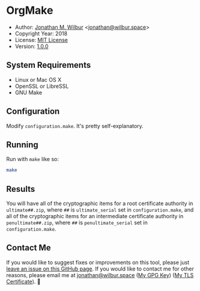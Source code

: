 # OrgMake

* Author: [Jonathan M. Wilbur](http://jonathan.wilbur.space) <[jonathan@wilbur.space](mailto:jonathan@wilbur.space)>
* Copyright Year: 2018
* License: [MIT License](https://mit-license.org/)
* Version: [1.0.0](http://semver.org/)

## System Requirements

* Linux or Mac OS X
* OpenSSL or LibreSSL
* GNU Make

## Configuration

Modify `configuration.make`. It's pretty self-explanatory.

## Running

Run with `make` like so:

```bash
make
```

## Results

You will have all of the cryptographic items for a root certificate authority
in `ultimate##.zip`, where `##` is `ultimate_serial` set in `configuration.make`,
and all of the cryptographic items for an intermediate certificate authority
in `penultimate##.zip`, where `##` is `penultimate_serial` set in
`configuration.make`.

## Contact Me

If you would like to suggest fixes or improvements on this tool, please just
[leave an issue on this GitHub page](https://github.com/JonathanWilbur/asn1-d/issues). If you would like to contact me for other reasons,
please email me at [jonathan@wilbur.space](mailto:jonathan@wilbur.space)
([My GPG Key](http://jonathan.wilbur.space/downloads/jonathan@wilbur.space.gpg.pub))
([My TLS Certificate](http://jonathan.wilbur.space/downloads/jonathan@wilbur.space.chain.pem)). :boar: